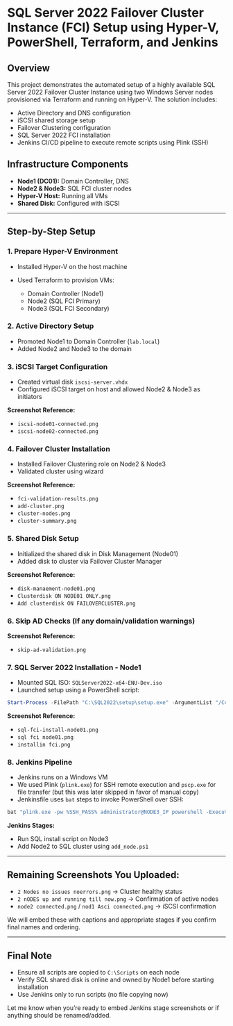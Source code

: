 # SQL Server 2022 Failover Cluster Instance (FCI) Setup using Hyper-V, PowerShell, Terraform, and Jenkins

## Overview

This project demonstrates the automated setup of a highly available SQL Server 2022 Failover Cluster Instance using two Windows Server nodes provisioned via Terraform and running on Hyper-V. The solution includes:

* Active Directory and DNS configuration
* iSCSI shared storage setup
* Failover Clustering configuration
* SQL Server 2022 FCI installation
* Jenkins CI/CD pipeline to execute remote scripts using Plink (SSH)

## Infrastructure Components

* **Node1 (DC01):** Domain Controller, DNS
* **Node2 & Node3:** SQL FCI cluster nodes
* **Hyper-V Host:** Running all VMs
* **Shared Disk:** Configured with iSCSI

---

## Step-by-Step Setup

### 1. Prepare Hyper-V Environment

* Installed Hyper-V on the host machine
* Used Terraform to provision VMs:

  * Domain Controller (Node1)
  * Node2 (SQL FCI Primary)
  * Node3 (SQL FCI Secondary)

### 2. Active Directory Setup

* Promoted Node1 to Domain Controller (`lab.local`)
* Added Node2 and Node3 to the domain

### 3. iSCSI Target Configuration

* Created virtual disk `iscsi-server.vhdx`
* Configured iSCSI target on host and allowed Node2 & Node3 as initiators

**Screenshot Reference:**

* `iscsi-node01-connected.png`
* `iscsi-node02-connected.png`

### 4. Failover Cluster Installation

* Installed Failover Clustering role on Node2 & Node3
* Validated cluster using wizard

**Screenshot Reference:**

* `fci-validation-results.png`
* `add-cluster.png`
* `cluster-nodes.png`
* `cluster-summary.png`

### 5. Shared Disk Setup

* Initialized the shared disk in Disk Management (Node01)
* Added disk to cluster via Failover Cluster Manager

**Screenshot Reference:**

* `disk-manaement-node01.png`
* `Clusterdisk ON NODE01 ONLY.png`
* `Add clusterdisk ON FAILOVERCLUSTER.png`

### 6. Skip AD Checks (If any domain/validation warnings)

**Screenshot Reference:**

* `skip-ad-validation.png`

### 7. SQL Server 2022 Installation - Node1

* Mounted SQL ISO: `SQLServer2022-x64-ENU-Dev.iso`
* Launched setup using a PowerShell script:

```powershell
Start-Process -FilePath "C:\SQL2022\setup\setup.exe" -ArgumentList "/ConfigurationFile=C:\Scripts\SQLFCI.ini" -Wait
```

**Screenshot Reference:**

* `sql-fci-install-node01.png`
* `sql fci node01.png`
* `installin fci.png`

### 8. Jenkins Pipeline

* Jenkins runs on a Windows VM
* We used Plink (`plink.exe`) for SSH remote execution and `pscp.exe` for file transfer (but this was later skipped in favor of manual copy)
* Jenkinsfile uses `bat` steps to invoke PowerShell over SSH:

```groovy
bat "plink.exe -pw %SSH_PASS% administrator@NODE3_IP powershell -ExecutionPolicy Bypass -File C:\Scripts\install_fci.ps1"
```

**Jenkins Stages:**

* Run SQL install script on Node3
* Add Node2 to SQL cluster using `add_node.ps1`

---

## Remaining Screenshots You Uploaded:

* `2 Nodes no issues noerrors.png` → Cluster healthy status
* `2 nODES up and running till now.png` → Confirmation of active nodes
* `node2 connected.png` / `nod1 Asci connected.png` → iSCSI confirmation

We will embed these with captions and appropriate stages if you confirm final names and ordering.

---

## Final Note

* Ensure all scripts are copied to `C:\Scripts` on each node
* Verify SQL shared disk is online and owned by Node1 before starting installation
* Use Jenkins only to run scripts (no file copying now)

Let me know when you’re ready to embed Jenkins stage screenshots or if anything should be renamed/added.
